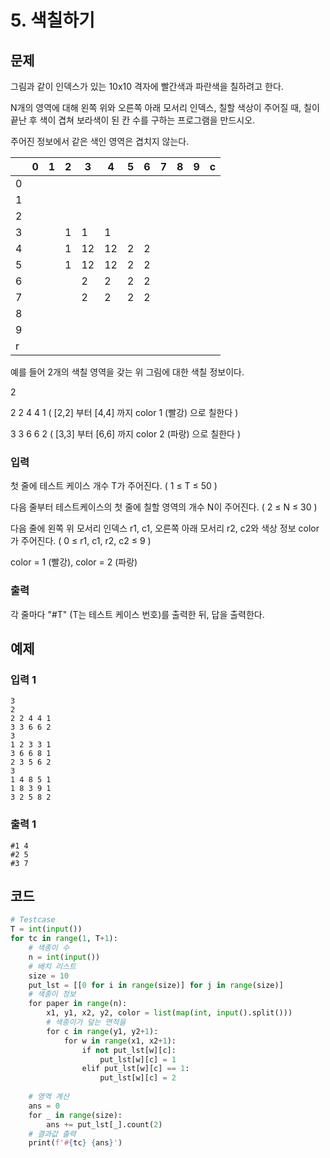 # 5. 색칠하기

## 문제

그림과 같이 인덱스가 있는 10x10 격자에 빨간색과 파란색을 칠하려고 한다.

N개의 영역에 대해 왼쪽 위와 오른쪽 아래 모서리 인덱스, 칠할 색상이 주어질 때, 칠이 끝난 후 색이 겹쳐 보라색이 된 칸 수를 구하는 프로그램을 만드시오.

주어진 정보에서 같은 색인 영역은 겹치지 않는다.


|      | 0    | 1    | 2    | 3    | 4    | 5    | 6    | 7    | 8    | 9    | c    |
| ---- | ---- | ---- | ---- | ---- | ---- | ---- | ---- | ---- | ---- | ---- | ---- |
| 0    |      |      |      |      |      |      |      |      |      |      |      |
| 1    |      |      |      |      |      |      |      |      |      |      |      |
| 2    |      |      |      |      |      |      |      |      |      |      |      |
| 3    |      |      | 1    | 1    | 1    |      |      |      |      |      |      |
| 4    |      |      | 1    | 12   | 12   | 2    | 2    |      |      |      |      |
| 5    |      |      | 1    | 12   | 12   | 2    | 2    |      |      |      |      |
| 6    |      |      |      | 2    | 2    | 2    | 2    |      |      |      |      |
| 7    |      |      |      | 2    | 2    | 2    | 2    |      |      |      |      |
| 8    |      |      |      |      |      |      |      |      |      |      |      |
| 9    |      |      |      |      |      |      |      |      |      |      |      |
| r    |      |      |      |      |      |      |      |      |      |      |      |


예를 들어 2개의 색칠 영역을 갖는 위 그림에 대한 색칠 정보이다.

2

2 2 4 4 1 ( [2,2] 부터 [4,4] 까지 color 1 (빨강) 으로 칠한다 )

3 3 6 6 2 ( [3,3] 부터 [6,6] 까지 color 2 (파랑) 으로 칠한다 )

### 입력

첫 줄에 테스트 케이스 개수 T가 주어진다.  ( 1 ≤ T ≤ 50 )

다음 줄부터 테스트케이스의 첫 줄에 칠할 영역의 개수 N이 주어진다. ( 2 ≤ N ≤ 30 )

다음 줄에 왼쪽 위 모서리 인덱스 r1, c1, 오른쪽 아래 모서리 r2, c2와 색상 정보 color가 주어진다. ( 0 ≤ r1, c1, r2, c2 ≤ 9 )

color = 1 (빨강), color = 2 (파랑)

### 출력

각 줄마다 "#T" (T는 테스트 케이스 번호)를 출력한 뒤, 답을 출력한다.





## 예제

### 입력 1

```
3
2
2 2 4 4 1
3 3 6 6 2
3
1 2 3 3 1
3 6 6 8 1
2 3 5 6 2
3
1 4 8 5 1
1 8 3 9 1
3 2 5 8 2
```

### 출력 1

```
#1 4
#2 5
#3 7
```





## 코드

```python
# Testcase
T = int(input())
for tc in range(1, T+1):
    # 색종이 수
    n = int(input())
    # 배치 리스트
    size = 10
    put_lst = [[0 for i in range(size)] for j in range(size)]
    # 색종이 정보
    for paper in range(n):
        x1, y1, x2, y2, color = list(map(int, input().split()))
        # 색종이가 덮는 면적을
        for c in range(y1, y2+1):
            for w in range(x1, x2+1):
                if not put_lst[w][c]:
                    put_lst[w][c] = 1
                elif put_lst[w][c] == 1:
                    put_lst[w][c] = 2
 
    # 영역 계산
    ans = 0
    for _ in range(size):
        ans += put_lst[_].count(2)
    # 결과값 출력
    print(f'#{tc} {ans}')
```
